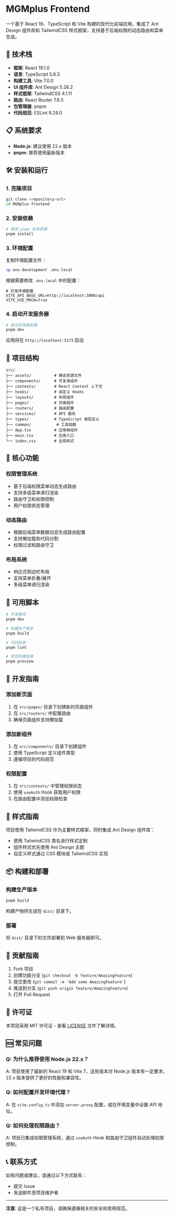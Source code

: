 # MGMplus Frontend

一个基于 React 19、TypeScript 和 Vite 构建的现代化前端应用，集成了 Ant Design 组件库和 TailwindCSS 样式框架，支持基于后端权限的动态路由和菜单生成。

## 🚀 技术栈

- **框架**: React 19.1.0
- **语言**: TypeScript 5.8.3
- **构建工具**: Vite 7.0.0
- **UI 组件库**: Ant Design 5.26.2
- **样式框架**: TailwindCSS 4.1.11
- **路由**: React Router 7.6.3
- **包管理器**: pnpm
- **代码规范**: ESLint 9.29.0

## 📋 系统要求

- **Node.js**: 建议使用 22.x 版本
- **pnpm**: 推荐使用最新版本

## 🛠️ 安装和运行

### 1. 克隆项目

```bash
git clone <repository-url>
cd MGMplus-frontend
```

### 2. 安装依赖

```bash
# 使用 pnpm 安装依赖
pnpm install
```

### 3. 环境配置

复制环境配置文件：

```bash
cp env.development .env.local
```

根据需要修改 `.env.local` 中的配置：

```env
# 开发环境配置
VITE_API_BASE_URL=http://localhost:3000/api
VITE_USE_MOCK=true
```

### 4. 启动开发服务器

```bash
# 启动开发服务器
pnpm dev
```

应用将在 `http://localhost:5173` 启动

## 📁 项目结构

```
src/
├── assets/          # 静态资源文件
├── components/      # 可复用组件
├── contexts/        # React Context 上下文
├── hooks/           # 自定义 Hooks
├── layouts/         # 布局组件
├── pages/           # 页面组件
├── routers/         # 路由配置
├── services/        # API 服务
├── types/           # TypeScript 类型定义
├── common/           # 工具函数
├── App.tsx          # 应用根组件
├── main.tsx         # 应用入口
└── index.css        # 全局样式
```

## 🎯 核心功能

### 权限管理系统
- 基于后端权限菜单动态生成路由
- 支持多级菜单递归渲染
- 路由守卫和权限控制
- 用户权限状态管理

### 动态路由
- 根据后端菜单数据动态生成路由配置
- 支持懒加载和代码分割
- 权限过滤和路由守卫

### 布局系统
- 响应式侧边栏布局
- 支持菜单折叠/展开
- 多级菜单递归渲染

## 🚀 可用脚本

```bash
# 开发模式
pnpm dev

# 构建生产版本
pnpm build

# 代码检查
pnpm lint

# 预览构建结果
pnpm preview
```

## 🔧 开发指南

### 添加新页面

1. 在 `src/pages/` 目录下创建新的页面组件
2. 在 `src/routers/` 中配置路由
3. 确保页面组件支持懒加载

### 添加新组件

1. 在 `src/components/` 目录下创建组件
2. 使用 TypeScript 定义组件类型
3. 遵循项目的代码规范

### 权限配置

1. 在 `src/contexts/` 中管理权限状态
2. 使用 `useAuth` Hook 获取用户权限
3. 在路由配置中添加权限检查

## 🎨 样式指南

项目使用 TailwindCSS 作为主要样式框架，同时集成 Ant Design 组件库：

- 使用 TailwindCSS 类名进行样式定制
- 组件样式优先使用 Ant Design 主题
- 自定义样式通过 CSS 模块或 TailwindCSS 实现

## 📦 构建和部署

### 构建生产版本

```bash
pnpm build
```

构建产物将生成在 `dist/` 目录下。

### 部署

将 `dist/` 目录下的文件部署到 Web 服务器即可。

## 🤝 贡献指南

1. Fork 项目
2. 创建功能分支 (`git checkout -b feature/AmazingFeature`)
3. 提交更改 (`git commit -m 'Add some AmazingFeature'`)
4. 推送到分支 (`git push origin feature/AmazingFeature`)
5. 打开 Pull Request

## 📄 许可证

本项目采用 MIT 许可证 - 查看 [LICENSE](LICENSE) 文件了解详情。

## 🆘 常见问题

### Q: 为什么推荐使用 Node.js 22.x？
A: 项目使用了最新的 React 19 和 Vite 7，这些版本对 Node.js 版本有一定要求，22.x 版本提供了更好的性能和兼容性。

### Q: 如何配置开发环境代理？
A: 在 `vite.config.ts` 中添加 `server.proxy` 配置，或在环境变量中设置 API 地址。

### Q: 如何处理权限路由？
A: 项目已集成权限管理系统，通过 `useAuth` Hook 和路由守卫组件自动处理权限控制。

## 📞 联系方式

如有问题或建议，请通过以下方式联系：

- 提交 Issue
- 发送邮件至项目维护者

---

**注意**: 这是一个私有项目，请确保遵循相关的安全和使用规范。
